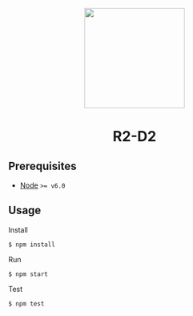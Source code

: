 <p align="center">
  <img src="https://user-images.githubusercontent.com/11808903/30980594-4ac30728-a48a-11e7-915b-552976bf62fd.jpg" width="200"/>
</p>

<h1 align="center">R2-D2</h1>

## Prerequisites

* [Node](https://nodejs.org/en/download) `>= v6.0`

## Usage

Install
```
$ npm install
```

Run
```
$ npm start
```

Test
```
$ npm test
```
